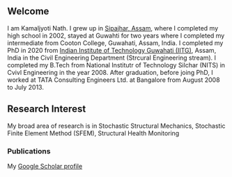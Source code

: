 ## Welcome
I am Kamaljyoti Nath. I grew up in [Sipajhar, Assam](https://www.google.co.in/maps/place/Sipajhar,+Assam+784145/@26.3973272,91.8896913,15z/data=!3m1!4b1!4m5!3m4!1s0x375afe1ae571ac61:0xaf73ffbabdd75b55!8m2!3d26.4009984!4d91.8952713), where I completed my high school in 2002, stayed at Guwahti for two years where I completed my intermediate from Cooton College, Guwahati, Assam, India. I completed my PhD in 2020 from [Indian Institute of Technology Guwahati (IITG)](https://www.iitg.ac.in/), Assam, India in the Civil Engineering Department (Strcural Engineering stream). I completed my B.Tech from National Institutr of Technology Silchar (NITS) in Cvivl Engineering in the year 2008. After graduation, before joing PhD, I worked at TATA Consulting Engineers Ltd. at Bangalore from August 2008 to July 2013.

## Research Interest
My broad area of research is in Stochastic Structural Mechanics, Stochastic Finite Element Method (SFEM), Structural Health Monitoring

### Publications

My [Google Scholar profile](https://scholar.google.co.in/citations?user=U9Vf1IwAAAAJ&hl=en)
